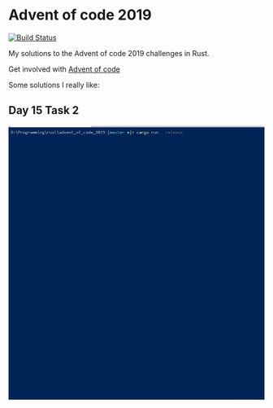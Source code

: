 # Advent of code 2019

[![Build Status](https://travis-ci.org/dmweis/advent_of_code_2019.svg?branch=master)](https://travis-ci.org/dmweis/advent_of_code_2019)

My solutions to the Advent of code 2019 challenges in Rust.

Get involved with [Advent of code](https://adventofcode.com/)

Some solutions I really like: 

## Day 15 Task 2

![Day 15 Task 2](images/day_15_2.gif)
